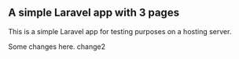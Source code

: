 ## A simple Laravel app with 3 pages

This is a simple Laravel app for testing purposes on a hosting server.

Some changes here.
change2
